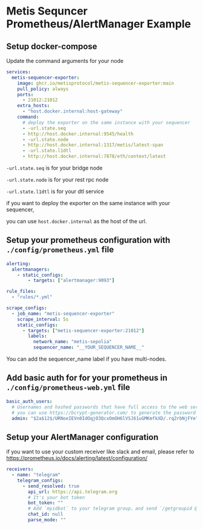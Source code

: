 # Metis Sequncer Prometheus/AlertManager Example

## Setup docker-compose

Update the command arguments for your node

```yaml
services:
  metis-sequencer-exporter:
    image: ghcr.io/metisprotocol/metis-sequencer-exporter:main
    pull_policy: always
    ports:
      - 21012:21012
    extra_hosts:
      - "host.docker.internal:host-gateway"
    command:
      # deploy the exporter on the same instance with your sequencer
      - -url.state.seq
      - http://host.docker.internal:9545/health
      - -url.state.node
      - http://host.docker.internal:1317/metis/latest-span
      - -url.state.l1dtl
      - http://host.docker.internal:7878/eth/context/latest
```

`-url.state.seq` is for your bridge node

`-url.state.node` is for your rest rpc node

`-url.state.l1dtl` is for your dtl service

if you want to deploy the exporter on the same instance with your sequencer,

you can use `host.docker.internal` as the host of the url.

## Setup your prometheus configuration with `./config/prometheus.yml` file

```yaml
alerting:
  alertmanagers:
    - static_configs:
        - targets: ["alertmanager:9093"]

rule_files:
  - "rules/*.yml"

scrape_configs:
  - job_name: "metis-sequencer-exporter"
    scrape_interval: 5s
    static_configs:
      - targets: ["metis-sequencer-exporter:21012"]
        labels:
          network_name: "metis-sepolia"
          sequencer_name: "__YOUR_SEQUENCER_NAME__"
```

You can add the sequencer_name label if you have multi-nodes.

## Add basic auth for for your prometheus in `./config/prometheus-web.yml` file

```yml
basic_auth_users:
  # Usernames and hashed passwords that have full access to the web server via basic authentication.
  # you can use https://bcrypt-generator.com/ to generate the password
  admin: "$2a$12$/URNoeIEVn0IdOqjO3QcxOmOH6lVSJ61uGMKmfkXD/.rq2rbNjFYe"
```

## Setup your AlertManager configuration

if you want to use your custom receiver like slack and email, please refer to https://prometheus.io/docs/alerting/latest/configuration/

```yaml
receivers:
  - name: "telegram"
    telegram_configs:
      - send_resolved: true
        api_url: https://api.telegram.org
        # It's your bot token
        bot_token: ""
        # Add `myidbot` to your telegram group，and send `/getgroupid @myidbot` to get the chat id.
        chat_id: null
        parse_mode: ""
```
